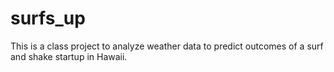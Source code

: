 # surfs_up
This is a class project to analyze weather data to predict outcomes of a surf and shake startup in Hawaii. 
